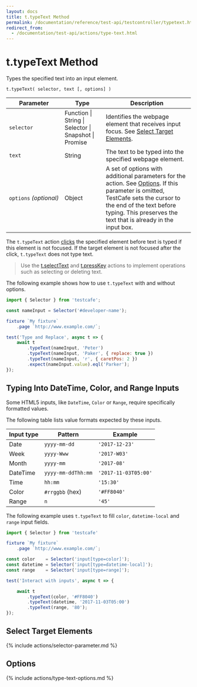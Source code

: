 ```yaml
---
layout: docs
title: t.typeText Method
permalink: /documentation/reference/test-api/testcontroller/typetext.html
redirect_from:
  - /documentation/test-api/actions/type-text.html
---
```

# t.typeText Method

Types the specified text into an input element.

```text
t.typeText( selector, text [, options] )
```

Parameter                   | Type                                              | Description
--------------------------- | ------------------------------------------------- | -------------------------------------------------------------------------------------------------------------------------------------------
`selector`                  | Function &#124; String &#124; Selector &#124; Snapshot &#124; Promise | Identifies the webpage element that receives input focus. See [Select Target Elements](#select-target-elements).
`text`                      | String                                            | The text to be typed into the specified webpage element.
`options`&#160;*(optional)* | Object                                            | A set of options with additional parameters for the action. See [Options](#options). If this parameter is omitted, TestCafe sets the cursor to the end of the text before typing. This preserves the text that is already in the input box.

The `t.typeText` action [clicks](click.md) the specified element before text is typed if this element is not focused. If the target element is not focused after the click, `t.typeText` does not type text.

> Use the [t.selectText](selecttext.md) and [t.pressKey](presskey.md) actions to implement operations such as selecting or deleting text.

The following example shows how to use `t.typeText` with and without options.

```js
import { Selector } from 'testcafe';

const nameInput = Selector('#developer-name');

fixture `My fixture`
    .page `http://www.example.com/`;

test('Type and Replace', async t => {
    await t
        .typeText(nameInput, 'Peter')
        .typeText(nameInput, 'Paker', { replace: true })
        .typeText(nameInput, 'r', { caretPos: 2 })
        .expect(nameInput.value).eql('Parker');
});
```

## Typing Into DateTime, Color, and Range Inputs

Some HTML5 inputs, like `DateTime`, `Color` or `Range`, require specifically formatted values.

The following table lists value formats expected by these inputs.

Input type | Pattern            | Example
---------- | ------------------ | ------------
Date       | `yyyy-mm-dd`       | `'2017-12-23'`
Week       | `yyyy-Www`         | `'2017-W03'`
Month      | `yyyy-mm`          | `'2017-08'`
DateTime   | `yyyy-mm-ddThh:mm` | `'2017-11-03T05:00'`
Time       | `hh:mm`            | `'15:30'`
Color      | `#rrggbb` (hex)    | `'#FF8040'`
Range      | `n`                | `'45'`

The following example uses `t.typeText` to fill `color`, `datetime-local` and `range` input fields.

```js
import { Selector } from 'testcafe'

fixture `My fixture`
    .page `http://www.example.com/`;

const color    = Selector('input[type=color]');
const datetime = Selector('input[type=datetime-local]');
const range    = Selector('input[type=range]');

test('Interact with inputs', async t => {

    await t
        .typeText(color, '#FF8040')
        .typeText(datetime, '2017-11-03T05:00')
        .typeText(range, '80');
});
```

## Select Target Elements

{% include actions/selector-parameter.md %}

## Options

{% include actions/type-text-options.md %}
